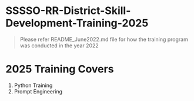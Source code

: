 # SSSSO-RR-District-Skill-Development-Training-2025
> Please refer README_June2022.md file for how the training program was conducted in the year 2022

# 2025 Training Covers
1. Python Training 
2. Prompt Engineering